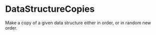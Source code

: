 # DataStructureCopies
Make a copy of a given data structure either in order, or in random new order. 
